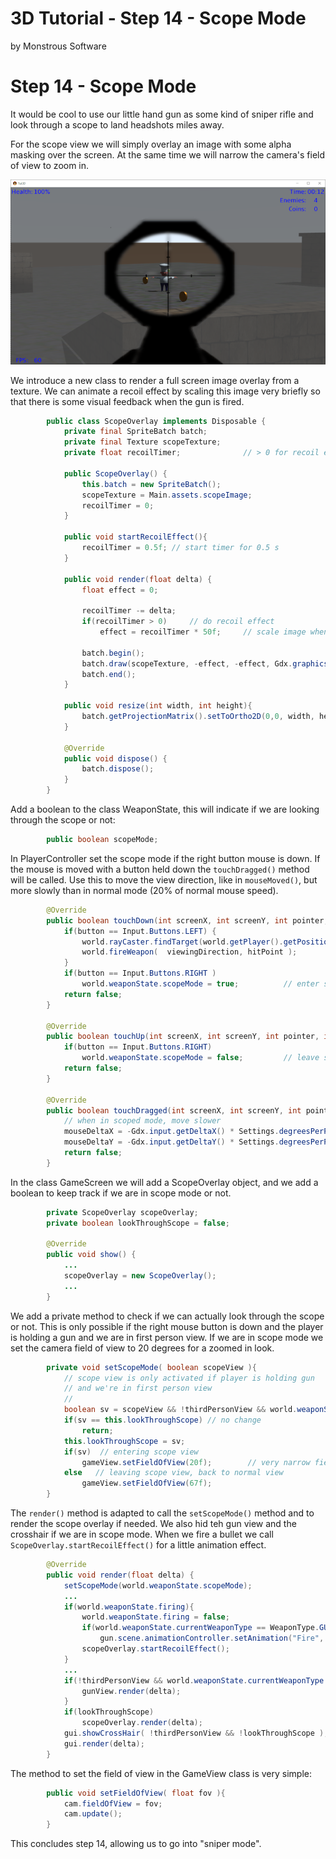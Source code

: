 # 3D Tutorial - Step 14 - Scope Mode
by Monstrous Software


# Step 14 - Scope Mode

It would be cool to use our little hand gun as some kind of sniper rifle and look through a scope to land headshots miles away.  

For the scope view we will simply overlay an image with some alpha masking over the screen. At the same time we will narrow the camera's field of view to zoom in.


![scope](images/scope-view.png)

We introduce a new class to render a full screen image overlay from a texture.  We can animate a recoil effect by scaling this image very briefly so that there is some visual feedback
when the gun is fired.

```java
        public class ScopeOverlay implements Disposable {
            private final SpriteBatch batch;
            private final Texture scopeTexture;
            private float recoilTimer;              // > 0 for recoil effect
        
            public ScopeOverlay() {
                this.batch = new SpriteBatch();
                scopeTexture = Main.assets.scopeImage;
                recoilTimer = 0;
            }
        
            public void startRecoilEffect(){
                recoilTimer = 0.5f; // start timer for 0.5 s
            }
        
            public void render(float delta) {
                float effect = 0;
        
                recoilTimer -= delta;
                if(recoilTimer > 0)     // do recoil effect
                    effect = recoilTimer * 50f;     // scale image when firing
        
                batch.begin();
                batch.draw(scopeTexture, -effect, -effect, Gdx.graphics.getWidth()+2* effect, Gdx.graphics.getHeight()+2* effect);
                batch.end();
            }
        
            public void resize(int width, int height){
                batch.getProjectionMatrix().setToOrtho2D(0,0, width, height);
            }
        
            @Override
            public void dispose() {
                batch.dispose();
            }
        }
```

Add a boolean to the class WeaponState, this will indicate if we are looking through the scope or not:

```java
        public boolean scopeMode;
```

In PlayerController set the scope mode if the right button mouse is down.  If the mouse is moved with a button held down the `touchDragged()` method will be called.
Use this to move the view direction, like in `mouseMoved()`, but more slowly than in normal mode (20% of normal mouse speed).

```java
        @Override
        public boolean touchDown(int screenX, int screenY, int pointer, int button) {
            if(button == Input.Buttons.LEFT) {
                world.rayCaster.findTarget(world.getPlayer().getPosition(), viewingDirection, hitPoint);
                world.fireWeapon(  viewingDirection, hitPoint );
            }
            if(button == Input.Buttons.RIGHT )
                world.weaponState.scopeMode = true;          // enter scope mode with RMB
            return false;
        }
    
        @Override
        public boolean touchUp(int screenX, int screenY, int pointer, int button) {
            if(button == Input.Buttons.RIGHT)
                world.weaponState.scopeMode = false;         // leave scope mode
            return false;
        }
    
        @Override
        public boolean touchDragged(int screenX, int screenY, int pointer) {
            // when in scoped mode, move slower
            mouseDeltaX = -Gdx.input.getDeltaX() * Settings.degreesPerPixel*0.2f;
            mouseDeltaY = -Gdx.input.getDeltaY() * Settings.degreesPerPixel*0.2f;
            return false;
        }
```

In the class GameScreen we will add a ScopeOverlay object, and we add a boolean to keep track if we are in scope mode or not.

```java
        private ScopeOverlay scopeOverlay;
        private boolean lookThroughScope = false;

        @Override
        public void show() {
            ...
            scopeOverlay = new ScopeOverlay();
            ...
        }
```

We add a private method to check if we can actually look through the scope or not. This is only possible if the right mouse button is down and the player is holding a gun and we are in first person view.
If we are in scope mode we set the camera field of view to 20 degrees for a zoomed in look.

```java
        private void setScopeMode( boolean scopeView ){
            // scope view is only activated if player is holding gun
            // and we're in first person view
            //
            boolean sv = scopeView && !thirdPersonView && world.weaponState.currentWeaponType == WeaponType.GUN;
            if(sv == this.lookThroughScope) // no change
                return;
            this.lookThroughScope = sv;
            if(sv)  // entering scope view
                gameView.setFieldOfView(20f);        // very narrow field of view
            else   // leaving scope view, back to normal view
                gameView.setFieldOfView(67f);
        }
```

The `render()` method is adapted to call the `setScopeMode()` method and to render the scope overlay if needed.
We also hid teh gun view and the crosshair if we are in scope mode.
When we fire a bullet we call `ScopeOverlay.startRecoilEffect()` for a little animation effect.

```java
        @Override
        public void render(float delta) {
            setScopeMode(world.weaponState.scopeMode);
            ...
            if(world.weaponState.firing){
                world.weaponState.firing = false;
                if(world.weaponState.currentWeaponType == WeaponType.GUN && !thirdPersonView && !lookThroughScope)
                    gun.scene.animationController.setAnimation("Fire", 1);   // run the fire weapon animation once
                scopeOverlay.startRecoilEffect();
            }
            ...
            if(!thirdPersonView && world.weaponState.currentWeaponType == WeaponType.GUN && !lookThroughScope) {
                gunView.render(delta);
            }
            if(lookThroughScope)
                scopeOverlay.render(delta);
            gui.showCrossHair( !thirdPersonView && !lookThroughScope );
            gui.render(delta);
        }
```

The method to set the field of view in the GameView class is very simple:

```java
        public void setFieldOfView( float fov ){
            cam.fieldOfView = fov;
            cam.update();
        }
```

This concludes step 14, allowing us to go into "sniper mode".